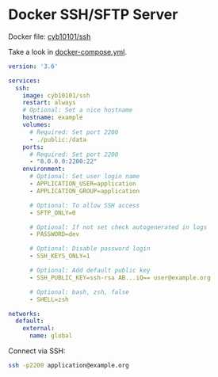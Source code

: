 # Docker SSH/SFTP Server

Docker file: [cyb10101/ssh](https://hub.docker.com/r/cyb10101/ssh)

Take a look in [docker-compose.yml](docker-compose.yml).

```yaml
version: '3.6'

services:
  ssh:
    image: cyb10101/ssh
    restart: always
    # Optional: Set a nice hostname 
    hostname: example
    volumes:
      # Required: Set port 2200 
      - ./public:/data
    ports:
      # Required: Set port 2200 
      - "0.0.0.0:2200:22"
    environment:
      # Optional: Set user login name 
      - APPLICATION_USER=application
      - APPLICATION_GROUP=application

      # Optional: To allow SSH access
      - SFTP_ONLY=0

      # Optional: If not set check autogenerated in logs
      - PASSWORD=dev

      # Optional: Disable password login
      - SSH_KEYS_ONLY=1

      # Optional: Add default public key
      - SSH_PUBLIC_KEY=ssh-rsa AB...iQ== user@example.org

      # Optional: bash, zsh, false
      - SHELL=zsh

networks:
  default:
    external:
      name: global
```

Connect via SSH:

```bash
ssh -p2200 application@example.org
```
